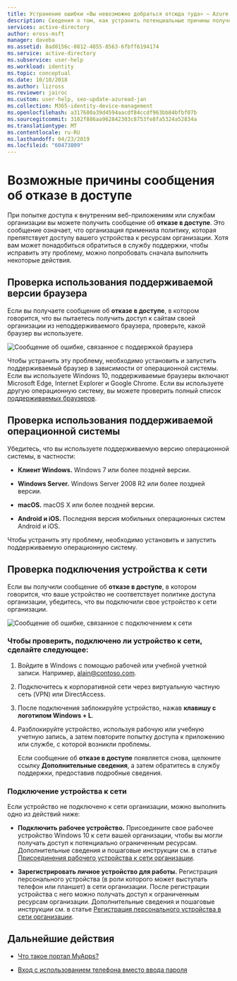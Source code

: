 ```yaml
---
title: Устранение ошибки «Вы невозможно добраться отсюда туда» — Azure Active Directory | Документация Майкрософт
description: Сведения о том, как устранить потенциальные причины получения сообщения об отказе в доступе.
services: active-directory
author: eross-msft
manager: daveba
ms.assetid: 8ad0156c-0812-4855-8563-6fbff6194174
ms.service: active-directory
ms.subservice: user-help
ms.workload: identity
ms.topic: conceptual
ms.date: 10/10/2018
ms.author: lizross
ms.reviewer: jairoc
ms.custom: user-help, seo-update-azuread-jan
ms.collection: M365-identity-device-management
ms.openlocfilehash: a317680a39d4594aacdf84ccdf963bb84bfbf07b
ms.sourcegitcommit: 3102f886aa962842303c8753fe8fa5324a52834a
ms.translationtype: MT
ms.contentlocale: ru-RU
ms.lasthandoff: 04/23/2019
ms.locfileid: "60473809"
---
```

# <a name="potential-reasons-for-the-you-cant-get-there-from-here-error-message"></a>Возможные причины сообщения об отказе в доступе
При попытке доступа к внутренним веб-приложениям или службам организации вы можете получить сообщение об **отказе в доступе**. Это сообщение означает, что организация применила политику, которая препятствует доступу вашего устройства к ресурсам организации. Хотя вам может понадобиться обратиться в службу поддержки, чтобы исправить эту проблему, можно попробовать сначала выполнить некоторые действия.

## <a name="make-sure-youre-using-a-supported-browser"></a>Проверка использования поддерживаемой версии браузера
Если вы получаете сообщение об **отказе в доступе**, в котором говорится, что вы пытаетесь получить доступ к сайтам своей организации из неподдерживаемого браузера, проверьте, какой браузер вы используете.

![Сообщение об ошибке, связанное с поддержкой браузера](media/user-help-device-remediation/browser-version.png)

Чтобы устранить эту проблему, необходимо установить и запустить поддерживаемый браузер в зависимости от операционной системы. Если вы используете Windows 10, поддерживаемые браузеры включают Microsoft Edge, Internet Explorer и Google Chrome. Если вы используете другую операционную систему, вы можете проверить полный список [поддерживаемых браузеров](../conditional-access/technical-reference.md#supported-browsers).

## <a name="make-sure-youre-using-a-supported-operating-system"></a>Проверка использования поддерживаемой операционной системы
Убедитесь, что вы используете поддерживаемую версию операционной системы, в частности:

- **Клиент Windows.** Windows 7 или более поздней версии.

- **Windows Server.** Windows Server 2008 R2 или более поздней версии.

- **macOS.** macOS X или более поздней версии.

- **Android и iOS.** Последняя версия мобильных операционных систем Android и iOS.

Чтобы устранить эту проблему, необходимо установить и запустить поддерживаемую операционную систему.

## <a name="make-sure-your-device-is-joined-to-your-network"></a>Проверка подключения устройства к сети
Если вы получили сообщение об **отказе в доступе**, в котором говорится, что ваше устройство не соответствует политике доступа организации, убедитесь, что вы подключили свое устройство к сети организации.

![Сообщение об ошибке, связанное с подключением к сети](media/user-help-device-remediation/network-version.png)

### <a name="to-check-whether-your-device-is-joined-to-your-network"></a>Чтобы проверить, подключено ли устройство к сети, сделайте следующее:
1. Войдите в Windows с помощью рабочей или учебной учетной записи. Например, alain@contoso.com.

2. Подключитесь к корпоративной сети через виртуальную частную сеть (VPN) или DirectAccess.

3. После подключения заблокируйте устройство, нажав **клавишу с логотипом Windows + L**.

4. Разблокируйте устройство, используя рабочую или учебную учетную запись, а затем повторите попытку доступа к приложению или службе, с которой возникли проблемы.

    Если сообщение об **отказе в доступе** появляется снова, щелкните ссылку **Дополнительные сведения**, а затем обратитесь в службу поддержки, предоставив подробные сведения.

### <a name="to-join-your-device-to-your-network"></a>Подключение устройства к сети
Если устройство не подключено к сети организации, можно выполнить одно из действий ниже:

- **Подключить рабочее устройство.** Присоедините свое рабочее устройство Windows 10 к сети вашей организации, чтобы вы могли получать доступ к потенциально ограниченным ресурсам. Дополнительные сведения и пошаговые инструкции см. в статье [Присоединения рабочего устройства к сети организации](user-help-join-device-on-network.md).

- **Зарегистрировать личное устройство для работы.** Регистрация персонального устройства (в роли которого может выступать телефон или планшет) в сети организации. После регистрации устройства с него можно получать доступ к ограниченным ресурсам организации. Дополнительные сведения и пошаговые инструкции см. в статье [Регистрация персонального устройства в сети организации](user-help-register-device-on-network.md).

## <a name="next-steps"></a>Дальнейшие действия
- [Что такое портал MyApps?](active-directory-saas-access-panel-introduction.md)

- [Вход с использованием телефона вместо ввода пароля](user-help-auth-app-sign-in.md)
